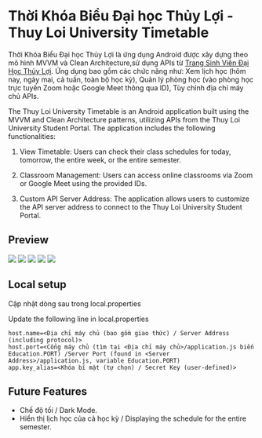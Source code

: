 # Thời Khóa Biểu Đại học Thủy Lợi - Thuy Loi University Timetable
Thời Khóa Biểu Đại học Thủy Lợi là ứng dụng Android được xây dựng theo mô hình MVVM và Clean Architecture,sử dụng APIs từ [Trang Sinh Viên Đại Học Thủy Lợi](sinhvien.tlu.edu.vn). Ứng dụng bao gồm các chức năng như: Xem lịch học (hôm nay, ngày mai, cả tuần, toàn bộ học kỳ), Quản lý phòng học (vào phòng học trực tuyến Zoom hoặc Google Meet thông qua ID), Tùy chỉnh địa chỉ máy chủ APIs.

The Thuy Loi University Timetable is an Android application built using the MVVM and Clean Architecture patterns, utilizing APIs from the Thuy Loi University Student Portal. The application includes the following functionalities:

1. View Timetable: Users can check their class schedules for today, tomorrow, the entire week, or the entire semester.

2. Classroom Management: Users can access online classrooms via Zoom or Google Meet using the provided IDs.

3. Custom API Server Address: The application allows users to customize the API server address to connect to the Thuy Loi University Student Portal.
## Preview

![](./images/schedule_current_subjects.jpg)
![](./images/schedule_tommorow_subjects.jpg)
![](./images/schedule_week_subjects.jpg)
![](./images/rooms_add.jpg)
![](./images/settings.jpg)

## Local setup
Cập nhật dòng sau trong local.properties

Update the following line in local.properties

```properties
host.name=<Địa chỉ máy chủ (bao gồm giao thức) / Server Address (including protocol)>
host.port=<Cổng máy chủ (tìm tại <Địa chỉ máy chủ>/application.js biến Education.PORT) /Server Port (found in <Server Address>/application.js, variable Education.PORT)
app.key_alias=<Khóa bí mật (tự chọn) / Secret Key (user-defined)>
```

## Future Features
* Chế độ tối / Dark Mode.
* Hiển thị lịch học của cả học kỳ / Displaying the schedule for the entire semester.


